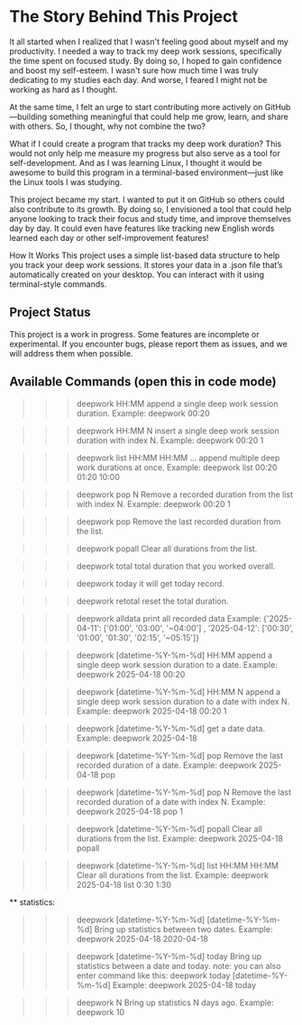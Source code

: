 # The Story Behind This Project
It all started when I realized that I wasn't feeling good about myself and my productivity. I needed a way to track my deep work sessions, specifically the time spent on focused study. By doing so, I hoped to gain confidence and boost my self-esteem. I wasn't sure how much time I was truly dedicating to my studies each day. And worse, I feared I might not be working as hard as I thought.

At the same time, I felt an urge to start contributing more actively on GitHub—building something meaningful that could help me grow, learn, and share with others. So, I thought, why not combine the two?

What if I could create a program that tracks my deep work duration? This would not only help me measure my progress but also serve as a tool for self-development. And as I was learning Linux, I thought it would be awesome to build this program in a terminal-based environment—just like the Linux tools I was studying.

This project became my start. I wanted to put it on GitHub so others could also contribute to its growth. By doing so, I envisioned a tool that could help anyone looking to track their focus and study time, and improve themselves day by day. It could even have features like tracking new English words learned each day or other self-improvement features!

How It Works
This project uses a simple list-based data structure to help you track your deep work sessions. It stores your data in a .json file that’s automatically created on your desktop. You can interact with it using terminal-style commands.


## Project Status
This project is a work in progress. Some features are incomplete or experimental. If you encounter bugs, please report them as issues, and we will address them when possible.


## Available Commands (open this in code mode)
>>> deepwork HH:MM
append a single deep work session duration.
Example:
>>> deepwork 00:20

>>> deepwork HH:MM N
insert a single deep work session duration with index N.
Example:
>>> deepwork 00:20 1

>>> deepwork list HH:MM HH:MM ...
append multiple deep work durations at once.
Example:
>>> deepwork list 00:20 01:20 10:00

>>>  deepwork pop N
Remove a recorded duration from the list with index N.
Example:
>>>  deepwork 00:20 1

>>>  deepwork pop
Remove the last recorded duration from the list.

>>>  deepwork popall
Clear all durations from the list.

>>>  deepwork total
total duration that you worked overall.

>>>  deepwork today
it will get today record.

>>>  deepwork retotal
reset the total duration.

>>> deepwork alldata
print all recorded data
Example:
{'2025-04-11': ['01:00', '03:00', '~04:00']
, '2025-04-12': ['00:30', '01:00', '01:30', '02:15', '~05:15']}

>>>  deepwork [datetime-%Y-%m-%d] HH:MM
append a single deep work session duration to a date.
Example:
>>>  deepwork 2025-04-18 00:20

>>>  deepwork [datetime-%Y-%m-%d] HH:MM N
append a single deep work session duration to a date with index N.
Example:
>>>  deepwork 2025-04-18 00:20 1

>>>  deepwork [datetime-%Y-%m-%d]
get a date data.
Example:
>>>  deepwork 2025-04-18

>>>  deepwork [datetime-%Y-%m-%d] pop
Remove the last recorded duration of a date.
Example:
>>>  deepwork 2025-04-18 pop

>>>  deepwork [datetime-%Y-%m-%d] pop N
Remove the last recorded duration of a date with index N.
Example:
>>>  deepwork 2025-04-18 pop 1

>>>  deepwork [datetime-%Y-%m-%d] popall
Clear all durations from the list.
Example:
>>>  deepwork 2025-04-18 popall

>>>  deepwork [datetime-%Y-%m-%d] list HH:MM HH:MM
Clear all durations from the list.
Example:
>>>  deepwork 2025-04-18 list 0:30 1:30

** statistics:

>>>  deepwork [datetime-%Y-%m-%d] [datetime-%Y-%m-%d]
Bring up statistics between two dates.
Example:
>>>  deepwork 2025-04-18 2020-04-18

>>>  deepwork [datetime-%Y-%m-%d] today
Bring up statistics between a date and today.
note: you can also enter command like this:
>>> deepwork today [datetime-%Y-%m-%d]
Example:
>>>  deepwork 2025-04-18 today

>>>  deepwork N
Bring up statistics N days ago.
Example:
>>>  deepwork 10
